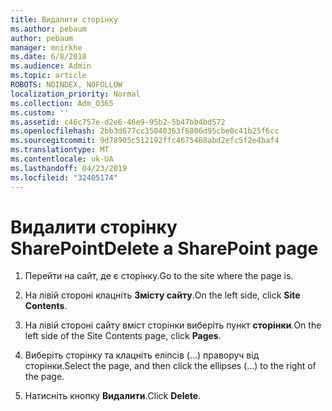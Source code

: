 ```yaml
---
title: Видалити сторінку
ms.author: pebaum
author: pebaum
manager: mnirkhe
ms.date: 6/8/2018
ms.audience: Admin
ms.topic: article
ROBOTS: NOINDEX, NOFOLLOW
localization_priority: Normal
ms.collection: Adm_O365
ms.custom: ''
ms.assetid: c46c757e-d2e6-46e9-95b2-5b47bb4bd572
ms.openlocfilehash: 2bb3d677cc35040363f6806d95cbe0c41b25f6cc
ms.sourcegitcommit: 9d78905c512192ffc4675468abd2efc5f2e4baf4
ms.translationtype: MT
ms.contentlocale: uk-UA
ms.lasthandoff: 04/23/2019
ms.locfileid: "32405174"
---
```

# <a name="delete-a-sharepoint-page"></a><span data-ttu-id="46195-102">Видалити сторінку SharePoint</span><span class="sxs-lookup"><span data-stu-id="46195-102">Delete a SharePoint page</span></span>

1. <span data-ttu-id="46195-103">Перейти на сайт, де є сторінку.</span><span class="sxs-lookup"><span data-stu-id="46195-103">Go to the site where the page is.</span></span>
    
2. <span data-ttu-id="46195-104">На лівій стороні клацніть **Змісту сайту**.</span><span class="sxs-lookup"><span data-stu-id="46195-104">On the left side, click **Site Contents**.</span></span>
    
3. <span data-ttu-id="46195-105">На лівій стороні сайту вміст сторінки виберіть пункт **сторінки**.</span><span class="sxs-lookup"><span data-stu-id="46195-105">On the left side of the Site Contents page, click **Pages**.</span></span>
    
4. <span data-ttu-id="46195-106">Виберіть сторінку та клацніть еліпсів (...) праворуч від сторінки.</span><span class="sxs-lookup"><span data-stu-id="46195-106">Select the page, and then click the ellipses (...) to the right of the page.</span></span>
    
5. <span data-ttu-id="46195-107">Натисніть кнопку **Видалити**.</span><span class="sxs-lookup"><span data-stu-id="46195-107">Click **Delete**.</span></span>
    

